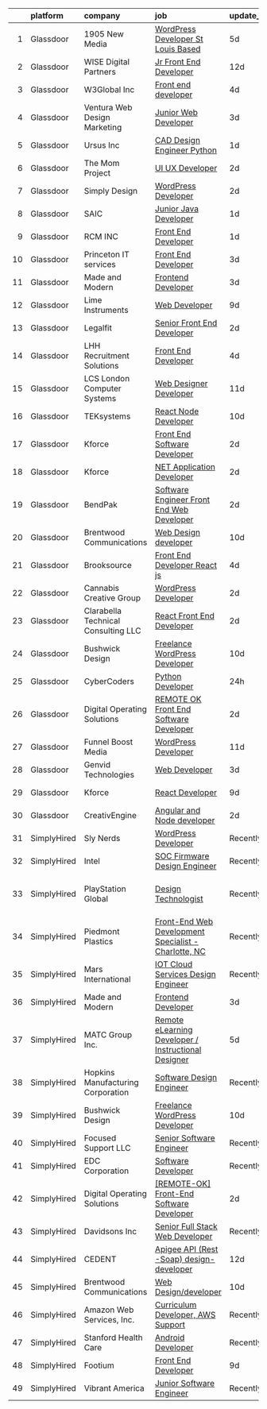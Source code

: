 

|    | platform    | company                             | job                                                                                                                                                                                                                                                                                                                                                                                                                                                                                                                                                                                                                                                                                                                                                                                                                                                                                                                                                                                                                                                                                                                                                                                                                                                                                                                                                                                       | update_time   | location                      |
|---:|:------------|:------------------------------------|:------------------------------------------------------------------------------------------------------------------------------------------------------------------------------------------------------------------------------------------------------------------------------------------------------------------------------------------------------------------------------------------------------------------------------------------------------------------------------------------------------------------------------------------------------------------------------------------------------------------------------------------------------------------------------------------------------------------------------------------------------------------------------------------------------------------------------------------------------------------------------------------------------------------------------------------------------------------------------------------------------------------------------------------------------------------------------------------------------------------------------------------------------------------------------------------------------------------------------------------------------------------------------------------------------------------------------------------------------------------------------------------|:--------------|:------------------------------|
|  1 | Glassdoor   | 1905 New Media                      | [WordPress Developer  St  Louis Based ](https://www.glassdoor.com/partner/jobListing.htm?pos=111&ao=1110586&s=58&guid=000001810e9a9dc7bea4023c6c90e722&src=GD_JOB_AD&t=SR&vt=w&ea=1&cs=1_8b362ae4&cb=1653807423329&jobListingId=1007885843677&cpc=6BF42D0955AE9A34&jrtk=3-0-1g479l7fg3c4o001-1g479l7g0j46f800-df3c7ad7644ea25c--6NYlbfkN0CgFDH7ZgzGGpQ1io3uHHwzd3I2mQcirE1pJGX2FFvzXtr5Os-XyKjpTzaldyqmqHn4f6rGbJZyA_Ls8HGV3RI4h6shapvljdasQVAMZZdO93xRwyVyIq2Udd8mH6Npsyzp6kF9-gRzImxehkLRwzBU0OWnkIGdbB9rLNgQmnFQIvxv_j30_Q5KXmMlHW8zqKes2s_VbQQLi-w5KbZScc-IXyGLbV4WnJ5NqNYmQEQ4hwGrCeYhkESmPJEzqn8L2UUJv7CglxqB32g0pZxMJS2O96A2x6MUbYZ6n7u2n-A0dPpXNieUSLuZOvFTZVBgkDDMuWb-eZSFItn957uhT-UKFS2_L02Gc-j3w-xEPs-WYbV8_nrEyzvWuza5mD-pMxXCLj8XKaG0z3jtTSFyZ5HXW2Shex7ermnUXxhg2jShu5ULZ1J_Copw61oUwFXWTx7pFnO-MYIFFII29ztvKqUk-XExoAXG6CXYh9J5Oxnl-2aZ1JuxM1TLLGd2RQo6R-Qqtv0aIdFHZ42H0SvyHOuL)                                                                                                                                                                                                                                                                                                                                                                                                                                                                                          | 5d            | Olivette, MO                  |
|  2 | Glassdoor   | WISE Digital Partners               | [Jr  Front End Developer](https://www.glassdoor.com/partner/jobListing.htm?pos=124&ao=1136043&s=58&guid=000001810e9a9dc7bea4023c6c90e722&src=GD_JOB_AD&t=SR&vt=w&ea=1&cs=1_917844da&cb=1653807423330&jobListingId=1007867945071&jrtk=3-0-1g479l7fg3c4o001-1g479l7g0j46f800-4ce388cf2b73673f-)                                                                                                                                                                                                                                                                                                                                                                                                                                                                                                                                                                                                                                                                                                                                                                                                                                                                                                                                                                                                                                                                                             | 12d           | Remote                        |
|  3 | Glassdoor   | W3Global Inc                        | [Front end developer](https://www.glassdoor.com/partner/jobListing.htm?pos=122&ao=1110586&s=58&guid=000001810e9a9dc7bea4023c6c90e722&src=GD_JOB_AD&t=SR&vt=w&ea=1&cs=1_c26da2a7&cb=1653807423330&jobListingId=1007889419347&cpc=AC285F3A3ECA6BB0&jrtk=3-0-1g479l7fg3c4o001-1g479l7g0j46f800-cee1af2dbf592fa2--6NYlbfkN0DQr0I1mkHTYCHIQl-Z2q2GFo8_WIakD9g7JG9Jpso0F1szWHTNQT333qdHOIIMC5XkenjHyG7f6yVIRy_KGKxWbC_gJKq89XtGSki8jAymhnuZxKhKftoBMA8r_dcCHSkgK0A0vIENMTgqCVvQS94W2l67bws2_VF1ZmOGaesFcVeQEllFSjzindyIbE9dqrnQ8-Dxn4gpl4LYkiMb-4yB5gA6pXmXVHtjowqk-kj3CFNQo0UlVsvUihEPDM_B_3T_KlPzk1Wn2xO7bFVA0ci2QOps8XUaN2M0La8IIm-0O2wktRLnqtTiYhNNqUIabW04vI05dJ1MXfP3vdRnOl6lkC6JHmJFVkcaxzQR4YJnRxZHIYKAX-tBjttu1pOK3_5XqmCl9urRp0tsA7M2JuM2iQzvBeeHrYgTb2Np2MHZhCysoS2zwSGBi71h6J0MfOU1BXeb1iApeADt1nDO6DBT-DoWgG4UdTcXOJYvriiInIcq73_yvGTC2hKoT8jQR9T1Awh0BAgPhocY6GSvyNtqhumTD6OFsDPA1xu9CM4fQVZ9hFr2d1Oq6HRhBlf1C_XaI56Mhzv1QA%3D%3D)                                                                                                                                                                                                                                                                                                                                                                                                                                                | 4d            | Irving, TX                    |
|  4 | Glassdoor   | Ventura Web Design   Marketing      | [Junior Web Developer](https://www.glassdoor.com/partner/jobListing.htm?pos=105&ao=1110586&s=58&guid=000001810e9a9dc7bea4023c6c90e722&src=GD_JOB_AD&t=SR&vt=w&ea=1&cs=1_c67ef05c&cb=1653807423328&jobListingId=1007892280145&cpc=C19BE7EA145E205E&jrtk=3-0-1g479l7fg3c4o001-1g479l7g0j46f800-f58e0483c0f637ff--6NYlbfkN0CmraHna9DcHfF2V8twC4nd-R4KSekRWSQIrtAmzOAoEDGTnGSJl2c5m2zjDBOg3jEQ21fQLZE58Me1pvd_X1SBBwqGSbzq8gIWGR57smstjvD8BwlcAua1FnqLdGyKcjnRVI25IBWVsndNRI1CFM7pq2kHEMRssX0HKQfZMttVt5Nr_7Pkey6uzoAMjMQiOC9pSt_yA6jii74LSr2BtsCMHvlHJ25m8s2SsRZ9MrdGfaGcYeG1VLaabx6cqC5APLfyo8_N2Xota8j6WpVNMrQ--PSNVprMKJlb4gdfmaj041sckd2j3ag3421fcZsEljl4Z5iFL4AVl8z5EOrpO5Hq7HfoWzxX0F2Nw1RvKQkmCOwS004odsMw7vbqMzbPBrwC4rh3lILtNf6pVoBvAAJt0JNM1nZ0fh5jnufnDCzd7uGgBO888cJ3saipT9Iix9qBlVfNABGbJkjA2v983bsGwT0CKQs62MEaA6IxKn6WakcBtG8s-tIB95FwD_1eLzQ%3D)                                                                                                                                                                                                                                                                                                                                                                                                                                                                                                                             | 3d            | Tampa, FL                     |
|  5 | Glassdoor   | Ursus  Inc                          | [CAD Design Engineer   Python](https://www.glassdoor.com/partner/jobListing.htm?pos=116&ao=1110586&s=58&guid=000001810e9a9dc7bea4023c6c90e722&src=GD_JOB_AD&t=SR&vt=w&ea=1&cs=1_82527b9c&cb=1653807423330&jobListingId=1007899348079&cpc=9DC6E4D8324653EE&jrtk=3-0-1g479l7fg3c4o001-1g479l7g0j46f800-ecdf41b4d1e677c7--6NYlbfkN0CT8vBT9H5mqECx2dfLV_FONLPDKpIRssxVwtj05Tmm4rA5I0VNOPdM1oYsK66ov5pj6iPwSSFOVX5QPFO8Nv2EPILl9BcubqbR63heN1CiXRTgsYdYkJL4k-GBQ9B8JnSs63UVZ9l0LqjPF4pOCwLZlv4oQuB4GZEei26c3EdSaHYGFZq8Odzm2xnEd7hMB5KT6Y6HWF0sc2rPZydovcv4HN3wWA-yRkOCsQLIVePqtBIH1gKTmBCVF2gAEzCroV4JubQWGS_FS3tqZBrXlj7OU-DX4116w-uERMbjCj0BAleJmE51Tz3xBswL8M_tPHHd3EISEuh106vUB0pvmX3UlfVJ2asYE2ijuDJiE7N99I_U3ki8e13W1oCJ_EC2VWaIRdwnk_gr43EC8y_DBLHfAHtkUCMoH1p67-0YCToGydb41Qx97IAwOlSaUAouc4Z1REZDxNVsbL5J6hjL73bdtUP2pp6EPL6cmKipT7LH9wXMyjXt5T3jDXXFtz35jtiz1ivq1su0iWhCMiHoGIbq7YcPqR6vZxrUuWDccZMumB0CFMnftGJ31NJWDdJYEg7mS6ma2cVgjKMwCUG9iT8uZp7JCfhdsDAIN9LzShpmZIJCkIq5ojb9PzGRmvMurQoRlQBx9eJJA0bAh4OyG5RT6wJL5QUtZ9BvI9DS3Kn4DLINzRvY2p3jja_j7CQKFVO1kDv6h45SxLYAde1Wjh7a2-2bSBoH2bAW-e4nqA5Dd9YI9mrJi4lxvubYsrgaQ1P9CCDYrOplNSUQLHI1V4Y_V-kaozdxF3IiaCpCqNwpQ7L-44OURTaalOJat--__nD9q80YvZIGy562UQPPZQi8F8MXVilamqr3rG6NvEF_vUq99tltgdW8OuxxWSl6RXs5UGoqoPCx3KLeeYezm9Hq8yJOCYxl4ctHK9TExEs9UzWVzWrNHVMq3qu4wS5vk6u3TQKIHMf-XJVjhgk-TkgrlU0lz39jY0B-RwAr4c1klbB-yOWAzerK)   | 1d            | Redmond, WA                   |
|  6 | Glassdoor   | The Mom Project                     | [UI UX Developer](https://www.glassdoor.com/partner/jobListing.htm?pos=115&ao=1110586&s=58&guid=000001810e9a9dc7bea4023c6c90e722&src=GD_JOB_AD&t=SR&vt=w&cs=1_e7d08f5d&cb=1653807423329&jobListingId=1007896400746&cpc=B101C867B3EF2D75&jrtk=3-0-1g479l7fg3c4o001-1g479l7g0j46f800-11338660236dc7e5--6NYlbfkN0BDp_epf89aHDQhKpPegNJQ_ldQpEFZQsM9OcONMGxWx6pU56EKHF58QjVdAUvn2gU_Aj6odxKroJTXHQxb97KH7onjt_WMSCm8TWkvBYGXbyKwjKosRWFNe_YSlC9dY90370d8TJA6vOYh8p1K9ASuqmO8XaeRIHVJeaFeWXCNqsWLa9ng02Ge2YYMh9H22EdJkuoIJ_WNFuMcwtVgiXkWLGviQTHVGh0pvE7MQXcOsm04a-vQocqDUrRyl3pSEccifSySCx28KtPjxD7Q8IAJUv_3F6bB9m-RsFqLoJUl2oXd-3d2rGBHEbGI60K4i10gotiBjH0zJ4vXm1fTxSMXCNbtPBokOEyy0JF8ryZ2Mw63KTTRtRVI0loD7t5LL_7ZizcRszFjYHzouhGUXwfNlJ_Xt24i9ldQTZTOs0ToGQ06GYQkdoIvAmZ2tHolrMnejO_iDsrSVSKw8ntzSsX-dLelUqdyT5QrOQRh7ZVIGyPt1IoX_VAmGGFdXi01iAuEJUsxNZtn8wMEQZ_ch0ES4ow49-O9OhR4LRq4dVEJ9GBI8cU9hl_5I3rI3GIfjRs%3D)                                                                                                                                                                                                                                                                                                                                                                                                                                                                       | 2d            | Remote                        |
|  7 | Glassdoor   | Simply Design                       | [WordPress Developer](https://www.glassdoor.com/partner/jobListing.htm?pos=102&ao=1110586&s=58&guid=000001810e9a9dc7bea4023c6c90e722&src=GD_JOB_AD&t=SR&vt=w&ea=1&cs=1_1935ec6c&cb=1653807423328&jobListingId=1007895046788&cpc=48866614B099111A&jrtk=3-0-1g479l7fg3c4o001-1g479l7g0j46f800-06c0da04a07110ca--6NYlbfkN0C-Mup-Gubq0jiV8rKLAodhj2wRVhJ3GFEu-exgwciS1QGBbdgQzl3Y2BGiwXPTQ12q7K-nzCbC1UHquP3l_dv42PA7jhps0pcTNNL2QN1mzRqstBbpbCKerHz_0WHH7wV5UkRmVBickNXveGjDTdirsQ4hmBI7GreaDXtKMwrHwxnz0rVwV-uAR9D18FNKzJGxMXD1QPrpGfFT_pWgAjmVJg6p-Ns2OyiUcZ3f5Y8HcggYrvXZfO-r5kKpNn4oCKsXm7S6DUWhqaXN8hG33B7PlwSB-NgIK78cUk9U-3DJnSQuKOcI7jmhfXpxp2OBWxaY7TimNvNzbyEv8tjWPdz6nykaU2CHCLuZTGvSGYX3WuLFRXNE62HU7D21CTyjTk0cbLAHWUledOAOVRFm5EBA-N8HIh9pJ7yxQjzymLvj9VLVWgQKSnc0RTN8Dg8-KiN9AMrkmsHKt8epVVa8WHQGBGJJ1UmXoh29PbL8WvtN4kXPz4Mz9zIoy647YQ0QE_4EFZazyq9ebw%3D%3D)                                                                                                                                                                                                                                                                                                                                                                                                                                                                                                                | 2d            | Albuquerque, NM               |
|  8 | Glassdoor   | SAIC                                | [Junior Java Developer](https://www.glassdoor.com/partner/jobListing.htm?pos=108&ao=1110586&s=58&guid=000001810e9a9dc7bea4023c6c90e722&src=GD_JOB_AD&t=SR&vt=w&cs=1_c28a14e3&cb=1653807423328&jobListingId=1007897899707&cpc=DE56C24FF6DEC286&jrtk=3-0-1g479l7fg3c4o001-1g479l7g0j46f800-d0998bbcd0f61c77--6NYlbfkN0AauYDK0PcpkAAwvqsYr42ytNXSoRmB0ySYhRIkJ-ozknMmzV10mP9DP3qbYHgEiCjZObzNBJ74XwtapQ7zbQGCniYBTuO_lw5QjZT6_a4bf-Pmkzb5G063yk6jg4QmhaKC624XPt1Sbk-AdMfpZ-_TafOzy0hprWkk9cbvjX9elatQZnQUIPg2LhqKvpKFVNca84cTSub-dvR-fp-ySuIsifZFP94cQOT2JUvMRvR15SI2VBtWAMoHlRNRMRka37CP4CkWlMIwk97rPJOwA5K52pRp4IeoCubiedL7rJ2Jq8coXX8zi_YadCQYeIKFQT909U8GQo2IceIGAecbZNSm3NYj4XqYB-nexnhF5t5JU0MYa25AEnKQQ9T57sNjQ4SrhEAwTjlf0gtYHZf9gnIDXzZmkaxqLKdcHX_wIRSer1mJSmjWAUQFaDkc-cxWwge6ZdbNb6pjxQOuutd1fYdFroA2CFZHWWsENHVGNvFUpl726sxKSkkuCBoufQwiB1LbKXcb971pnJiiGoFvdzg7k-lARoc164ujESFMrLaR1Lw8gaQjMRMTqL3-dLy2xFyqEb1W3GS22d6Zqa4JEXzGU9v0zCpfNIA_CVf0TOhRssiJJLU3Ad-v4Cz5BW569j-XxZgvOd-dtLsG_dQnn9GbseiE3wLrPBqCCb_oCdofpA--HmoaZb7yKTyxcs7B0b0m6xTF79HwQfklYjB-Ih8hLaDVCt3LwrJrOOUic0E5NDvTzOfT3zwVwE0Dh430SMoy6OvCFxJ_XP2BOjgQTnmE34Lt-jyK0e0up7-dZuFO4dV7FVEiByZoqdJow5_rHXGl4kSmmpfDS_mKslI-ac8_Mmc_kHWn7Mo61zrEGL1jkDQ3sfysjooCqDnpJa9Ntvna0ZgU6yVF4VVn6jPMKF4bTbj7VOxwAopzbExHpH1GQspdBx2Crgyx)                                                                               | 1d            | Fort Knox, KY                 |
|  9 | Glassdoor   | RCM  INC                            | [Front End Developer](https://www.glassdoor.com/partner/jobListing.htm?pos=129&ao=1136043&s=58&guid=000001810e9a9dc7bea4023c6c90e722&src=GD_JOB_AD&t=SR&vt=w&ea=1&cs=1_64dc49e2&cb=1653807423331&jobListingId=1007899521345&jrtk=3-0-1g479l7fg3c4o001-1g479l7g0j46f800-80045750a2971490-)                                                                                                                                                                                                                                                                                                                                                                                                                                                                                                                                                                                                                                                                                                                                                                                                                                                                                                                                                                                                                                                                                                 | 1d            | Alpharetta, GA                |
| 10 | Glassdoor   | Princeton IT services               | [Front End Developer](https://www.glassdoor.com/partner/jobListing.htm?pos=125&ao=1136043&s=58&guid=000001810e9a9dc7bea4023c6c90e722&src=GD_JOB_AD&t=SR&vt=w&ea=1&cs=1_84d5b56e&cb=1653807423330&jobListingId=1007892476261&jrtk=3-0-1g479l7fg3c4o001-1g479l7g0j46f800-b143f38c078c7ec5-)                                                                                                                                                                                                                                                                                                                                                                                                                                                                                                                                                                                                                                                                                                                                                                                                                                                                                                                                                                                                                                                                                                 | 3d            | New York, NY                  |
| 11 | Glassdoor   | Made and Modern                     | [Frontend Developer](https://www.glassdoor.com/partner/jobListing.htm?pos=126&ao=1136043&s=58&guid=000001810e9a9dc7bea4023c6c90e722&src=GD_JOB_AD&t=SR&vt=w&ea=1&cs=1_8a6a86e2&cb=1653807423330&jobListingId=1007892085348&jrtk=3-0-1g479l7fg3c4o001-1g479l7g0j46f800-c82b8d6222e2e250-)                                                                                                                                                                                                                                                                                                                                                                                                                                                                                                                                                                                                                                                                                                                                                                                                                                                                                                                                                                                                                                                                                                  | 3d            | Remote                        |
| 12 | Glassdoor   | Lime Instruments                    | [Web Developer](https://www.glassdoor.com/partner/jobListing.htm?pos=112&ao=1110586&s=58&guid=000001810e9a9dc7bea4023c6c90e722&src=GD_JOB_AD&t=SR&vt=w&ea=1&cs=1_dec5bf44&cb=1653807423329&jobListingId=1007876718885&cpc=FD1C1DA32C38CFA7&jrtk=3-0-1g479l7fg3c4o001-1g479l7g0j46f800-35597c373f928314--6NYlbfkN0A_J_R52A7K6Uu58fSnArEzcvrN90tkqnL8moJJx4c167i39hFUQL4Zk-7UX2GhT5hxHuzY4a9gxDr3_PtIv0QV_7T38w6iN0XPj5RED8qgxvUazQwRAPc1gVxWrjP8jPYn2G7EUdxFTEaI08CFD5ARGJbi741uOd5V55vfrZxdstVvtKGvJyXplkl1xMZCGrrsdZuRGNEOGdP1TsiBXuJ-YaKJ-22kdQRSJWc6O0IC1IUJXK0KTlLVYLyFhQ0bTDtP1-LFrS-djcEg7OWqRP4bTsZ4h9riL3A8Wg1mvhe0oJz4PtVUzWWIMt2vVhmqYPMEUsR3bH6Tgrh5JAUIErvS3d5R0N3UYmwvR6v6a4Z5653H4WEhYeiPS5c38Q39ym5rK2_zp1QMrqsRNnQ8xaQA_oA3m2v-SJdaGa9gqlM-4fwZD5FKu5o_67C8gBb_lfwr62K6ozIbsuDbi3sQWSXGMynr8JwPzzdz8aKZMKy2Ug%3D%3D)                                                                                                                                                                                                                                                                                                                                                                                                                                                                                                                                                      | 9d            | Houston, TX                   |
| 13 | Glassdoor   | Legalfit                            | [Senior Front End Developer](https://www.glassdoor.com/partner/jobListing.htm?pos=110&ao=1110586&s=58&guid=000001810e9a9dc7bea4023c6c90e722&src=GD_JOB_AD&t=SR&vt=w&ea=1&cs=1_54e40bbe&cb=1653807423329&jobListingId=1007895236462&cpc=D69957E0862862E0&jrtk=3-0-1g479l7fg3c4o001-1g479l7g0j46f800-933b07dfd4c6be83--6NYlbfkN0CxFT2HWqTq8mDizs098gCJTVHR58R6M2w3_w17s2jmZa3SxZxSjjIqC9O3o9NhfALvWh24vQWT65uprqv2rvKNlW_kbxegJ2KTyrt5z7m7YFfrTIPsMZ0nDAkzQwSMEm9dAIAVo1Ay6FHXo8C_Lb3b50NuuzdvDorxnAH_O7ZoMO-_LyUhUMcCiZtXH7XwBeg8oEEQqi_JZTDdlcLXunSEVa-osGpqDpIqYZZFlC3AcK2wtGPVDU9f_rfmReurh3or84CPgvS4nK1Par5oE-fvpGfAhlyfgJPb9hvhrtMkjCiycoFJ0pyRhwWTIlSYsPwNHsfyAxKIViFPoz0zc0vFc3ASoDiuPlRstE-jidHLXPwu8wG3wvFIGAw3ItnUzfNGowgVEFL7kpB0tHENRgj46V7O1LE-fqUWmHgA1XFU0c_M8IdrNS5v3wVuC15Ok-7hD0b1NW-Mr-BvNEmsz0kY7saAppaAEUzWfTx7ugaBVVhu62eAZTfXhjHqX9qdptc%3D)                                                                                                                                                                                                                                                                                                                                                                                                                                                                                                                       | 2d            | Remote                        |
| 14 | Glassdoor   | LHH Recruitment Solutions           | [Front End Developer](https://www.glassdoor.com/partner/jobListing.htm?pos=123&ao=1110586&s=58&guid=000001810e9a9dc7bea4023c6c90e722&src=GD_JOB_AD&t=SR&vt=w&ea=1&cs=1_9ba865c0&cb=1653807423330&jobListingId=1007890423388&cpc=AC285F3A3ECA6BB0&jrtk=3-0-1g479l7fg3c4o001-1g479l7g0j46f800-ca5820ec615fc9b1--6NYlbfkN0A_GD1K3dzeu7WcKnsm6RLSD1_QV-mkIht0EvhowBp1RB3nB2zK51B7Vjdo850qtD1bCkZTsSxz_t4LK5SLVaMEwV_gTOnwPb5AvlIhygWv9JVe79dQcwAhIhKz7lO2YjKs4gvoRNh1bW-ebFdvD-PxSOvqmtkhXyagyEtgpCUg76YgY7TZET9a1b5deiSDFMhOaeq62T0CWIct3PgBkK9d2kdC8Kddj2uGVPucIWLRKJZNuOxJL1-EcfEApiwlhbAnEugJIM6Bwwlh4WyDJ4jVBoXOFOTr-QzfjjDW1gcUBYs_jJnnlWhCXV5bV6-NHEn5Gfx6Q24sOLuMXS15TD4Gv9namVI7rlHF3GzrBeXFFSuOzf6wIr35AVU_zAaSEobIJf924Wytis4mtGdVtEX0cFtmkYE4TtorcQVsI--6OdZyAjP903FXThBTb-FmWGzFp9h4WIVjohiMVSW7pMKE9ioZaTWo_Wgv95ATcc1skbt0CfZNvRHtfNnucTPfeNJcIvsoP-t4ks0AuNgmJkh7GN3L-2elbFoEcZUS7VmaJfoYo3N6cjIqn3dcc7epcZKW8V2_TeuAoHtDLPEbFVwQI3hM7aPkKolLH4q4dX9Anz87jT-X-PBbV_L1TchdW-JmPUzPXnHFkXmKaP3sJGvbyoezQAetrluLGVWluU26n7eZY93ir2XpG28aZ6C0Ma3IlzaEhhldQ0iARnniPqCMGCQAuKZYECM6Ebjnn8jya6ARbtxPf_XAOyqtwJ7bi_jxW1QO7rTuW8zyg55ApYESXUoLtPuPMAo%3D)                                                                                                                                                                                                                              | 4d            | Atlanta, GA                   |
| 15 | Glassdoor   | LCS   London Computer Systems       | [Web Designer Developer](https://www.glassdoor.com/partner/jobListing.htm?pos=103&ao=1110586&s=58&guid=000001810e9a9dc7bea4023c6c90e722&src=GD_JOB_AD&t=SR&vt=w&ea=1&cs=1_fa3845e9&cb=1653807423328&jobListingId=1007869651559&cpc=F4333377EDC1BC7E&jrtk=3-0-1g479l7fg3c4o001-1g479l7g0j46f800-a6905de619ab5557--6NYlbfkN0CckLY1Y7Nzm7RAXoTq-bvgsovIKUj47znE7HlWw5vlrDWT7l6GaPFsZiavTqzdiZceD687X1l-YQAMgi8PlCIz8mjWi8QzgVC3zBbedxe1b6DVCVtlydZgSQFwII4AAhN2O337I07cfGjcjkSu8qF7n4-CEUzPn65v2dMy7E_9RXc3sRNWOyODpw_OOAdR-XX8uPYcNzqsWtoZ5yQrfGzS3KZW9hXUqO0fzA17ra32NCMQkl20YGotaSPotRbOOxru4WW7oXJjSclOyz36jMK-IX1vtfAa76g1S8bj_e2jLNQBHTDrWtY8AbIrCu1e1SyVgkLZGRkarkDc1lHNT3-9DjmrzG8bqLfbxSIwrLOPWEo8RDMh8-XmBdRswhVFtrYWz75P684A_xFbWblEbeXYIiTpvsxYgv_i-unj_hpVwKS02ptCGFWT_hSJQOJFHXnuhNLzslB1s0j12Q6rTgQS0bTzyE2FOebRd-6O_m2lsLmk-JovJSwCvfTVqH1FpKPZDiXyWkkxCVG9LH-TBcL6paPCbZ_5KGD1TwwQE8tIlNvMYtHlQIj7ABMF-pa6xia6EP0esK_Ip5AL7MmfjpFNrwwivncHZmmkdQ1kUfmpoocOJC9O6gfVp2xpxzWv4wZZUWWYqn7aYMfkFT2TUKrrhVtlQnynWjAXM45txTNvfOR8GpysRH5x5ecDXrE4uZGAAIjZ7RSpy1SoMy3cF9-xPgPCS6OjhjZ1WXna-dx0LQ9SrXdnA5LZDK00PiCLnao%3D)                                                                                                                                                                                                                                                           | 11d           | Cincinnati, OH                |
| 16 | Glassdoor   | TEKsystems                          | [React Node Developer](https://www.glassdoor.com/partner/jobListing.htm?pos=121&ao=1110586&s=58&guid=000001810e9a9dc7bea4023c6c90e722&src=GD_JOB_AD&t=SR&vt=w&cs=1_821f358f&cb=1653807423330&jobListingId=1007871935209&cpc=F41FEAB56D215062&jrtk=3-0-1g479l7fg3c4o001-1g479l7g0j46f800-7e02c8f90d9457c8--6NYlbfkN0AuKz8EBO1xHDEL7V2YF9xF3dC_I9B9i-Zw2Jh8clPMK9BxhHDJszxSyW718EipT5NGZfVHVcfBvnLF18oBYux5CsQw_6GtuuJTVJ26TFdMOkrtXqicXAdEKkQRgri9YesZWb_jHRCjyDZbCbxWQ2pSyFhuqQHwEaYMKDr9vcfopQ9kbfo4zHQD_gbM3fLz3Q0IlYJwhJmLEh9Gx3uXWBxC9YWwx0KRCwT0Eq8kD265-DeHV9r5XyWb-ykD1r59r_q9ok4HbIywNgJMUcqmRlHR8e7vCLmBr8lkfK75yRJdGcP39Rke7unPrBq6uD5UKqrLbaMjbdxD5_FdW6HKp6niJ36D-ul4ozow52TU09ojg5LbM0c-rwjdsJZBERQVcUrCqWC_i9ZPA61325lwBf4XY2Hv45nq3ypRzVUvA596D1cK3yT2iVh6IoldFHsi0g2VZK_EHUB1wYOUXYgZsx4eJ-fGz1fkDp-I-NuzBlELwmdS8aqGrL8z4N405Bjt92UXHPiZMm6U8P5blohg-fC87A1n8S5w-gTfIWCSuBccruvxyyP0dTea5rtPJLPv9Py2vpEViHbel2u4rPCqxG9cs3kLnQht2ZynwtVMBQvIPIFjMQ260iN3PpVWhql4sHR3W1Q2BplPg8UqAkipgVYfmwDSMZ9pMrWVxA5Gajwvu0LvZC7fDPcI_NN03txpoGwt88j4BKlcj8WWW38kfBcGoj0WrQss7ePZMGDg1NI0Du6gLcbKdmBR3uLZ0FUE70kObeoKxlXRVVuWZOfkY9I4CffWK13AiJRKZL_OmZyppkysDi67mE8yLmRITQ5sYtBY3fJJ_QHSYtAund32Q8kJGOrL-1zco7LLRZDPlfhnCEk84IMy0QVyk5TvWAyAy68loRolJIZ0Tk-NgLPjCsdTxEd9UhUWY1Rt9hWaEV4UZxjg3mAbWr3Cu5xDWwjwOAQ%3D)                                                                  | 10d           | Cupertino, CA                 |
| 17 | Glassdoor   | Kforce                              | [Front End Software Developer](https://www.glassdoor.com/partner/jobListing.htm?pos=117&ao=1110586&s=58&guid=000001810e9a9dc7bea4023c6c90e722&src=GD_JOB_AD&t=SR&vt=w&cs=1_d04808e8&cb=1653807423329&jobListingId=1007894829873&cpc=A65DF3A704A48F9B&jrtk=3-0-1g479l7fg3c4o001-1g479l7g0j46f800-725c07fd520365e6--6NYlbfkN0C5IatSLh_Ak1q39eQQoPIxD737RW9NeiYGvIRXkrLjEBkC4LI6KweF0vk9JRHgKW9XH5qauQOFmuF4pnBW6nADokzg6K7Di1pQxg8KYqcncy302seO4-meWyEuaMEurmFcqLA22aLXMkuIvksIjOFeuu6GrYtPU69usJ_8ffYiAIglyN7e9SojQ_k2fRT-w-HUgJZ8VlKVHL79iKvfqs60W9KbxA7pCS609exe52iFTDNx2SGdka9zlDW8k8lLBk5UuXACNekKuHeJf8QONVCeaTiXvp5axnx4OM0X6Z8tQnMM8s2qUb0ZCclbY1m5wd4wLaB6Uj71tVFzFGRkxMeUwZMKPUzURx11hwPMJS2LkFVe40K9P_9iKwhhVr1BZb6OwOpdMxMVcnORacGIFqQThhgQdCJRJVgTXaK4NAEGT_Uqjlvlvs8QMpV7c1d1hF6eKekm6wt3qtD7Myv9RnEr3veXfuFDB7tBmhFjtA1rw_sNAWGWGp0Z6vP0nN9uCQ5-_w_kd_93WmVo-qAFHQPbX0zSLFs-Lp9QQ83QlALZG2-8iUbPhlYULcIc0TTle5A44HJAasukVchFFu60itj7ILwPnRtD7-QotqB3MFUWEQ%3D%3D)                                                                                                                                                                                                                                                                                                                                                                                                            | 2d            | Minneapolis, MN               |
| 18 | Glassdoor   | Kforce                              | [ NET Application Developer](https://www.glassdoor.com/partner/jobListing.htm?pos=120&ao=1110586&s=58&guid=000001810e9a9dc7bea4023c6c90e722&src=GD_JOB_AD&t=SR&vt=w&cs=1_d053ec53&cb=1653807423330&jobListingId=1007894829949&cpc=FD1C1DA32C38CFA7&jrtk=3-0-1g479l7fg3c4o001-1g479l7g0j46f800-5b4c63bc1bbd40bd--6NYlbfkN0C5IatSLh_Ak1q39eQQoPIxD737RW9NeiYGvIRXkrLjEBkC4LI6KweF0vk9JRHgKW9XH5qauQOFmgcwu8dCNCH3i7gPoYB_GH2Cns0MeqNn7GZXSU1qtk4eKCGIx_F5ZOxKjxOa5kSfyP2e58kNjqNBbO2rFj8TxkqitRSYKKZtFQFczL16WAzjnZTM3g_4mQxDRH9xE76TQoWNykKLiAzTdRUwWWbHYtrfNlAfwf5wJYqRIXBuOWdBcnbs9OJlnrPFAAmx1R9hH0RFvqq_28iBWmVqtfZIZzIM7f58ETmWHPANr6mJqJh-vN2W5zE2mdZqupPSCickybiIXc7rC5QIRblP01K3Souwb8cl880ZMpVq8puKYDna_2mewzH_FSoqj1GQAkJU9fq3qER1ato9ViOyUoYZwwk2d6Vde5MrcwdWWxNE21lcLZa_AtB8kCZkSbEMj2gCYZYZ4Bxy2i3dSL-olR70Ycz4woLY9yifxPBruAhwK8AVsfrYp9ZNHgHh-k5S5yPxrOGKhL_aaRDR0rdm_GwApsK9Qu5RmX50xJBIWIUGyAACRYoapoi09P1A1uasCJS4BdH5r6vLjdeJBOXEnWk6Agg%3D)                                                                                                                                                                                                                                                                                                                                                                                                                            | 2d            | Cincinnati, OH                |
| 19 | Glassdoor   | BendPak                             | [Software Engineer Front End Web Developer](https://www.glassdoor.com/partner/jobListing.htm?pos=101&ao=1110586&s=58&guid=000001810e9a9dc7bea4023c6c90e722&src=GD_JOB_AD&t=SR&vt=w&ea=1&cs=1_44c04d6b&cb=1653807423328&jobListingId=1007895644956&cpc=4C8E2822ED533607&jrtk=3-0-1g479l7fg3c4o001-1g479l7g0j46f800-404ee0e78abe017c--6NYlbfkN0AuAjYKnBHsdkcMxrD7ZJITXxV72vImVt5xOyKRJQecNAe9lQrsZPpldUEiILu1WuUB5h69S_RysfrTc3V-ISvm4uCV9sqSOBeyCqRxLj_LRqO_6859w8NXYKUb2RZ-R2voWOYVS7VQkfyABEUqBqETolhsuzEk_huSxUwWpzKWfI_J6Tf7bLOGpCcKRyAnCczTZ8YHTmhBZbVAcQ14ZS6gPv6T0MfXaJITDJjebd12DuKpO20M7lN9-3DA5JEJ7Mp1FYbP1EoYc_KY2w3RnY-SfeBChubkhr55s_16OlZHwdT8z6p3GqtC0VOc3_dZtE2qrjSjCB0i1Bap6v3oVRxtavMvSmjLJtMIlXvvn0QJo6Hubm0neqmoj-rOPp3lrA96Nn8YXTh2eZ6q9qu2DS1KK0IKjE4Yg9Y4ahcOvaXWgO--mYI8gJFePzooUQ1zBkMdFX4gdXCJpVWMfBwNYvgheRPLKjjDQOZLHrlz4lcJ5Q_TLYRXLuYB4VEasJ7Lvk8CY_EIsW4EGvpQq2urIGPf1Gsw8pZvQ4Q%3D)                                                                                                                                                                                                                                                                                                                                                                                                                                                                        | 2d            | Santa Paula, CA               |
| 20 | Glassdoor   | Brentwood Communications            | [Web Design developer](https://www.glassdoor.com/partner/jobListing.htm?pos=104&ao=1110586&s=58&guid=000001810e9a9dc7bea4023c6c90e722&src=GD_JOB_AD&t=SR&vt=w&ea=1&cs=1_a11d7a02&cb=1653807423328&jobListingId=1007873468245&cpc=48B9F4758953335C&jrtk=3-0-1g479l7fg3c4o001-1g479l7g0j46f800-341c58f7972e474b--6NYlbfkN0AN0JgPA-XpNJSbtAEDix7jaVo_gHtuHPPykYh8covFIiROmewgjv6ou99YBbZzIiUGd7YMzcytceBprPVgAOrYmhYZjPrHTztbY7IEn8-v70y1A9pP4zMbHa2Yb9vaKybTK6WpJYxscLa9-6_ZI98RmNL3tbq8v3I4b3szl0MGEUbNPOXek9HSrZsmQI9XA3Ako-Ile0Kpxvwh2nOAJ-X-yA7W2UN6NU-rTbYNn1VZEb7dSpkKGEjgxAYJaokEbOJ32-6cN5thtfveVZCj8TaOvSBy5UpwZD0QSWk3Mc2q6Vw0C9NtC49AjXkNo_e1s05VfRwfjInecIPfG-h6BXsAj3IWnLEKpQmasRArDoQeEIl8kyV8OmgBk1K2s1lWHvYl2-yvKDcwIHxbieLPGBkF2_4o73P1jRdjzyTEV5aZ1ad5qooiYWxOd_9Pv2oNSM0JO8upMgkC2Y9sF44wBIcdAbnnSiHHOIbApTQIe1cB0fb6n_PneHZN)                                                                                                                                                                                                                                                                                                                                                                                                                                                                                                                                           | 10d           | Remote                        |
| 21 | Glassdoor   | Brooksource                         | [Front End Developer  React js ](https://www.glassdoor.com/partner/jobListing.htm?pos=113&ao=1110586&s=58&guid=000001810e9a9dc7bea4023c6c90e722&src=GD_JOB_AD&t=SR&vt=w&ea=1&cs=1_0e562aac&cb=1653807423329&jobListingId=1007889200116&cpc=9C2286EA3771AAF6&jrtk=3-0-1g479l7fg3c4o001-1g479l7g0j46f800-b4002c12f8846af9--6NYlbfkN0BhNN3PPgKPbTMZB0Y0J5JTZS3FnMM-ugqbblX4_m-srDJielPNCs_lvQXXEB0CV7NbrI4kYCKeuOjHs_a5SVj84rXqSSAYg1xMolgVbarUrjiv06yzTrPt3lzoZn16e0bkrqkAnBTntJyjbpceczG6xI20eof7GPCFwl0fZGrgZntU7o_f-9Jgdm1UODFa5aG5MaK9Zz81FGzpyUSWnf9jf4UZgakY17ud-YLzRmwn2-Iof4J2Yvn7zmn-qT3Yarn6K7lOlEgSzjLNTrNgR0fCjzbapvbHOOCMlHoEB41ndUX2LajXjUfVIdnZyPcEW1LjwgQ_P2zPCRmlY-1HpLXmVilxlBswMs_E5SBykq61GW3pIK5OpRw9roeizLBhL98GfbcpcbnPt-Z4hPSS4QO9tcWPkLjb3TkQCNrPy8eFfv1txfOiO8-a_2l9UowrSLXCx9VK_0mQSX5w2y_5vTgadxussS9RvIHuzqSaCgmix5Q5eE82r0cz5CuHEociXY2W2yulEMGhIg%3D%3D)                                                                                                                                                                                                                                                                                                                                                                                                                                                                                                     | 4d            | Tampa, FL                     |
| 22 | Glassdoor   | Cannabis Creative Group             | [WordPress Developer](https://www.glassdoor.com/partner/jobListing.htm?pos=107&ao=1110586&s=58&guid=000001810e9a9dc7bea4023c6c90e722&src=GD_JOB_AD&t=SR&vt=w&ea=1&cs=1_5760c8e6&cb=1653807423329&jobListingId=1007895178978&cpc=5EFBB0462F9C6B7A&jrtk=3-0-1g479l7fg3c4o001-1g479l7g0j46f800-816bdc493e0abeea--6NYlbfkN0D3TIwmCaVq8U0--cooLK0HV9Y5uKHQP5t_QbqM6bk_kRmy8cy96QqR5OWxkFosEDypezX_rY9E27OE-JvW5xOVJntv-xQU8OEnlHBFgUXOmnYQTPuUmfeMolbXgFxUcU552igQW_ec1-nrnWqO1PTWB4d7U5CKFfjafjbmGY5t8rtKW3IAb0JbTMYBkKHhWgiQQeBA0m58Xa-4i9Qbd9gkum5_yeocgFuWaF0dynif5fQ9QqYQGmzo9wFWxbxpxv4nAOeNlo2kjlaDz-Vj_5ReCsqncwn2XEdJs4vnBGMPCApxriWaHb_-xtsECgRXRAi6Vjd4xiktV3m_1eu-4FSV6USLS1V7tD4bmxEbSf7XCRxsFzJBz_HtAkwP8kCaRTwULeXijLLjye_v5C8smnJ0XVEelELNHhAxhXvcIAZdpl7oDAdtGqZv4b6lYiCfKO23dCW6dzmgYdTjZM_XxnjHXQPq3HluWh8khlig9-jSr_39ahuQEb3aB-6fvFYRBt4%3D)                                                                                                                                                                                                                                                                                                                                                                                                                                                                                                                              | 2d            | Remote                        |
| 23 | Glassdoor   | Clarabella Technical Consulting LLC | [React Front End Developer](https://www.glassdoor.com/partner/jobListing.htm?pos=114&ao=1110586&s=58&guid=000001810e9a9dc7bea4023c6c90e722&src=GD_JOB_AD&t=SR&vt=w&ea=1&cs=1_780d4c6f&cb=1653807423329&jobListingId=1007895238988&cpc=0C139D4CAD5A6DB2&jrtk=3-0-1g479l7fg3c4o001-1g479l7g0j46f800-6f28b8b088aa6a67--6NYlbfkN0ByneEcKt0mYwF8Ze1fzduqOECRAk_zLc75jaGrPey9dZclktypeqLObluZqLtrrQ_qTeZHUX7RLNsMhKX_Zo31cSPJTSfkjmKicJw3QTKfj1YDfkF0Eicf7cU9Q1fXR25NhfubWkeohqbrydms_KUvFVSWI3HIGWnhLMT_CDFl5BI333PGYt33HpuPS-0tZu_gT37x1sKAwrnrjI5K7fi4KbKTopdMtWqZ34AvWUdmQTyGFq69bH2HRW70MEx51Yb9If7X_IguQj03HM9JAu7QWOgAj0AiCAHsX6m1EQgdIHfiXvKQ_YmKshKXatweCESdjb60GOc4mGCgCJWx8-1hQWJ15KRhikCnsv0dsraZLyfjg4pgAzWQqn7uUyS7Vt2Kq5mROjsAJQQ7gDx5HylzZis3C7RFC3khnFeGRkenKmL3pB6FrlJ2EzGrHxOqqtioUAbNWdC-BwaNjOj28P-7aNUUK-eilz33wcg3kfcOZ20JRLIPtQJbv6AofPIEa5qE0jLUUefXHQ%3D%3D)                                                                                                                                                                                                                                                                                                                                                                                                                                                                                                          | 2d            | Remote                        |
| 24 | Glassdoor   | Bushwick Design                     | [Freelance WordPress Developer](https://www.glassdoor.com/partner/jobListing.htm?pos=127&ao=1136043&s=58&guid=000001810e9a9dc7bea4023c6c90e722&src=GD_JOB_AD&t=SR&vt=w&ea=1&cs=1_76bff8b3&cb=1653807423330&jobListingId=1007873425561&jrtk=3-0-1g479l7fg3c4o001-1g479l7g0j46f800-81d75f43ebaeed53-)                                                                                                                                                                                                                                                                                                                                                                                                                                                                                                                                                                                                                                                                                                                                                                                                                                                                                                                                                                                                                                                                                       | 10d           | Remote                        |
| 25 | Glassdoor   | CyberCoders                         | [Python Developer](https://www.glassdoor.com/partner/jobListing.htm?pos=119&ao=1110586&s=58&guid=000001810e9a9dc7bea4023c6c90e722&src=GD_JOB_AD&t=SR&vt=w&ea=1&cs=1_7b1e3b82&cb=1653807423330&jobListingId=1007900165102&cpc=47CFDC01B3F81FAC&jrtk=3-0-1g479l7fg3c4o001-1g479l7g0j46f800-8ca94c1c026c9989--6NYlbfkN0CpFJQzrgRR8WqXWK1qKKEqALWJw739KlKqr2H-MSI4eoBlI4EFrmor2FYZMP3muM3mnQ-Gfmap1Htmdzs3WGtRUxoL-9bFq-QSvF9Lc6zI7DvFvwrm8H8m0YfwGGHa7ANMTQ6n4xX-92O-e1jRdy8icY0ieBvAluemK8HclFamrcZVrP0RW9X4zPctpEiFn-7nfKWqWnG3KUSsq68XzfBFLKUOiM3YgPHv38me9ipdQC8GTAacsef9peT-0DF8njow358oW07VJFnm0VNMGfo2QpRD8LjARySljCe9a4eWpUGYf4PByWtmucYFk79OKYL1_Xo-y0Jgx5XLSIn9t6i-cuPbGnpL8h47W4d9HuejSYvSArU6WaRHuXQBB7BdS1cUnZskNswO914ABmpMpSm6sKBeNbsm7fMMB0VOOOWhZ8t9aaOwPQyV7bOtJf7j6DgBLXrEBIKy_bxbJZO8Glq6hovTt2SFbgJjZGzXgoBVAWr7COmWztsZWK9wPdDjscJA8CpjMJQt6n0MaagaUdq59lbbUy868Ld9iM6BWI3daYuioBS9lSXskAXk5bWse3GZpwNZco03p4Ics3FuedkJiUtDlm7U9ALfO3p05Jp2pM2VIQkU9iSHSpSFFJwc1tW9E-vN-l41Lvn2a3ECQ0lR-VHKaLoJtdwkFVx9ome_WISwnOnFDKZzLfX6o2QabJhYTz9OSNHsiyNsU2wqsKXqmn9_xr0bVDK6MJX-d00j3kDC00UwyRvmDmeQR2eN5UZHQ_jF5iPLu_E8a1vrAJGX09_KfUiKpFFL-e8RZgfS2KwqTnowJUmT3rXt9rg6x5ZMnAds2SPTrBzn-xmxVVqD9QFzg2jRMXQ-4lQaNn0dEKCxFHXxyQStlbWlkakAc3NPZgsfRdAqzTmx6zExm1yQt-IzBwG972onoen1WoofRrW6APz-4B-kdzvusfnUuHxk6YnjXdqCK3EE8Cku44r2UgJ48t5txj49mX8sxVEWSqKoSgZWvz-rO1f27jbtIHM%3D) | 24h           | Dallas, TX                    |
| 26 | Glassdoor   | Digital Operating Solutions         | [ REMOTE OK  Front End Software Developer](https://www.glassdoor.com/partner/jobListing.htm?pos=130&ao=1136043&s=58&guid=000001810e9a9dc7bea4023c6c90e722&src=GD_JOB_AD&t=SR&vt=w&ea=1&cs=1_d609363a&cb=1653807423331&jobListingId=1007895575798&jrtk=3-0-1g479l7fg3c4o001-1g479l7g0j46f800-19f5d2320ceadae8-)                                                                                                                                                                                                                                                                                                                                                                                                                                                                                                                                                                                                                                                                                                                                                                                                                                                                                                                                                                                                                                                                            | 2d            | Spring, TX                    |
| 27 | Glassdoor   | Funnel Boost Media                  | [WordPress Developer](https://www.glassdoor.com/partner/jobListing.htm?pos=109&ao=1110586&s=58&guid=000001810e9a9dc7bea4023c6c90e722&src=GD_JOB_AD&t=SR&vt=w&ea=1&cs=1_864dd817&cb=1653807423329&jobListingId=1007870049643&cpc=5FEB1BEB8E14EF52&jrtk=3-0-1g479l7fg3c4o001-1g479l7g0j46f800-2e0cd10d4baf7eb5--6NYlbfkN0DIDGCxKFnUm-Sc24BPBF8l6_sdqy9pep381JQ00E1dWzVJYJHewpolFgfDbtoJ1DohrU6JspqT3oE8B-WBFgebBeyPLrUSNtbqOfkBRyDJPAexbShn6uGnElUQfYkadY_pA5kChG5KiWyreTWzRe4xgLGQCCvXLYUCVpEJ5-H9m1LjsAvpP6R-zeyfRYcVCw1WRmnYxxlk566XxHEOGuJatC5kBTRBDuk9GhWSmlfIzI73n-mhuGN6muQnSQNKCZ1fx5VeG9tKugloHFb0PKWh51UUM2WOa2736N6dkPHr3PKVXJsgVNJqitKgFWGp5M5MunydTC4IRqZvEqlnf8NDWAep0TPB8Oq59K9hj8dLqN6vQD8uoAmVd5CiUV3jNXft02hPRp3__lyLopV7dZ96rCSrv5-cZJNC8o1mCvskytrr9wGeeEcBK7BDRaK5uBIsC-zOZ_UyAWbb7ivl480jWZtc-7mmpu_LleJoSc2yYZRGgbVYPyqr)                                                                                                                                                                                                                                                                                                                                                                                                                                                                                                                                            | 11d           | San Antonio, TX               |
| 28 | Glassdoor   | Genvid Technologies                 | [Web Developer](https://www.glassdoor.com/partner/jobListing.htm?pos=128&ao=1136043&s=58&guid=000001810e9a9dc7bea4023c6c90e722&src=GD_JOB_AD&t=SR&vt=w&ea=1&cs=1_b34eea3d&cb=1653807423331&jobListingId=1007891732112&jrtk=3-0-1g479l7fg3c4o001-1g479l7g0j46f800-1ef93b282ed6bd78-)                                                                                                                                                                                                                                                                                                                                                                                                                                                                                                                                                                                                                                                                                                                                                                                                                                                                                                                                                                                                                                                                                                       | 3d            | Washington, TX                |
| 29 | Glassdoor   | Kforce                              | [React Developer](https://www.glassdoor.com/partner/jobListing.htm?pos=118&ao=1110586&s=58&guid=000001810e9a9dc7bea4023c6c90e722&src=GD_JOB_AD&t=SR&vt=w&cs=1_b9aa25bb&cb=1653807423330&jobListingId=1007876827933&cpc=FAE5E775D180B2FB&jrtk=3-0-1g479l7fg3c4o001-1g479l7g0j46f800-1253b2378feae01e--6NYlbfkN0C5IatSLh_Ak1q39eQQoPIxD737RW9NeiYGvIRXkrLjEBkC4LI6KweF0vk9JRHgKW9kxDv9rAT1qJ0terABgiDQjl8wkKRXDpPkCE_2TOxxN4d8uyHpM_D4gMqHZMXGHKaBUF5xQiN7Zyi06mNPqpK6dBe6jKTDCRxFfz3Z9Y_tNaM3FkCFes6acAvQGZmF1LGjiGt66s6JAF2IrRyIi06hNZaEnCIU8di2piqmtyYjeGt-DCcsIU87dXuzBXsguvZn6TU2FyI2cpCWLYGnCNaRAhRHCQj8_wxqNi8QHf0BsxvBAWqtzVbDuVHLmlBzXNEif6Bvd5JwCHtZwmduEgwp5gYMN-2gpAkUo2TUqBr0sn1UPVEnOVtC5181unpCBj3gw-4IILIoiwxVwoKPIlsqQqg4FXrcL8sXDvAh9LmoUQ2pWjIyL-jvnE8_09ZuF05O_vg9DDWlS0kyqH3f08zsdvkepOXRzPuWhMuTO_V6UQliDE9TJonH86zaH90CfmlINaTcfcwmBqCrnqIFOPVedR77eadFjptcNm83ZYeN0CqO7uWcOIvpHZ33fuNEFatEDLKSMQRidSC93re-vYkv1gcpvUEfyis%3D)                                                                                                                                                                                                                                                                                                                                                                                                                                       | 9d            | Minneapolis, MN               |
| 30 | Glassdoor   | CreativEngine                       | [Angular and Node developer](https://www.glassdoor.com/partner/jobListing.htm?pos=106&ao=1110586&s=58&guid=000001810e9a9dc7bea4023c6c90e722&src=GD_JOB_AD&t=SR&vt=w&ea=1&cs=1_6a93c3a1&cb=1653807423328&jobListingId=1007895190317&cpc=45DC3EB807283E85&jrtk=3-0-1g479l7fg3c4o001-1g479l7g0j46f800-a94d9f60e8b97e14--6NYlbfkN0CKNDqTNCGzGpkFyNdh7uOTOsA8SnCa59fbXz4FjcTWnGCtEmeoRpM7CDyClEqMW3rrIAwbdUhbo4SkMpXlh12ADNUC7O3elUKedgeyJihR2Coort3ugIov1EDBrcScxpXJo38DBvIx9NVoxQpsulc4pLNE_LtE0Y6SqT2mWKl3YYblO5FQ-9H5wP0DBZ-dGcZC4lkhim_GS31nFs62Gp6badOfj_Kzwg_IYft-d8Ze_BiE2tnWtvvsvBHgv4HCiNItideLifB_BsrOHCMoyrfvwvJTk2Fv8XvkYEYqhDs57onzy9qiWKGaDHvOjKcIUm-Y1FeemBZ_igNl1i-vqp-tbwYpQczEWS4SlAstdND3hQOl4kx1gigiXzy4jhfNSHTp3lniK7TbZW4sODOV5cgmTISs1WLNP4lKNS45zhR7qY8V5rFqfdH-cATuIJPPrLSvopB37MLNiXNXtmhC-WBpZQRiXpRSqy6rN_cRLHq1QcFqGudv631AU5igrTm4uIA%3D)                                                                                                                                                                                                                                                                                                                                                                                                                                                                                                                       | 2d            | Remote                        |
| 31 | SimplyHired | Sly Nerds                           | [WordPress Developer](https://www.simplyhired.com/job/UNyYQR3FbWU192Sl8FyisuiwNog1T2pwDfkUYbddOrx-o4LlUxSvDw?q=design+developer)                                                                                                                                                                                                                                                                                                                                                                                                                                                                                                                                                                                                                                                                                                                                                                                                                                                                                                                                                                                                                                                                                                                                                                                                                                                          | Recently      | Remote                        |
| 32 | SimplyHired | Intel                               | [SOC Firmware Design Engineer](https://www.simplyhired.com/job/rb8mmx2JmF6883hHjFJGz5Y5N7A35Zh7jsoYVG0H0ZlOYBOAtMl2DQ?q=design+developer)                                                                                                                                                                                                                                                                                                                                                                                                                                                                                                                                                                                                                                                                                                                                                                                                                                                                                                                                                                                                                                                                                                                                                                                                                                                 | Recently      | Folsom, CA                    |
| 33 | SimplyHired | PlayStation Global                  | [Design Technologist](https://www.simplyhired.com/job/pTEqTDBRSSSVvbLTRF-Z7w8RRNBo1QMMZhqA0YnPlPWDL_ZNV1T-aQ?q=design+developer)                                                                                                                                                                                                                                                                                                                                                                                                                                                                                                                                                                                                                                                                                                                                                                                                                                                                                                                                                                                                                                                                                                                                                                                                                                                          | Recently      | San Francisco, CA +1 location |
| 34 | SimplyHired | Piedmont Plastics                   | [Front-End Web Development Specialist - Charlotte, NC](https://www.simplyhired.com/job/puGR9dPSBhy7ioI2V9eUNXxatJn7aHUtRPOv1P0KxovbLCcxd93c5g?q=design+developer)                                                                                                                                                                                                                                                                                                                                                                                                                                                                                                                                                                                                                                                                                                                                                                                                                                                                                                                                                                                                                                                                                                                                                                                                                         | Recently      | Charlotte, NC                 |
| 35 | SimplyHired | Mars International                  | [IOT Cloud Services Design Engineer](https://www.simplyhired.com/job/DLggmHGoCPaEnCmF6HT2EXWbpVB6b4nHYxC9GzrnE9P-s9JU-9Bqcw?q=design+developer)                                                                                                                                                                                                                                                                                                                                                                                                                                                                                                                                                                                                                                                                                                                                                                                                                                                                                                                                                                                                                                                                                                                                                                                                                                           | Recently      | Piscataway, NJ                |
| 36 | SimplyHired | Made and Modern                     | [Frontend Developer](https://www.simplyhired.com/job/dIw9Oa81-MuQbPVcUWoQr3uyVkrLB-CQ4-kfQKb-MUJiod5Ids5gPA?q=design+developer)                                                                                                                                                                                                                                                                                                                                                                                                                                                                                                                                                                                                                                                                                                                                                                                                                                                                                                                                                                                                                                                                                                                                                                                                                                                           | 3d            | Remote                        |
| 37 | SimplyHired | MATC Group Inc.                     | [Remote eLearning Developer / Instructional Designer](https://www.simplyhired.com/job/TuLpo35opYTgoFwAutJvyQ8_0vvXOu882yx0PViHmPSn7Co7MN8Hvg?q=design+developer)                                                                                                                                                                                                                                                                                                                                                                                                                                                                                                                                                                                                                                                                                                                                                                                                                                                                                                                                                                                                                                                                                                                                                                                                                          | 5d            | Stanford, CA +24 locations    |
| 38 | SimplyHired | Hopkins Manufacturing Corporation   | [Software Design Engineer](https://www.simplyhired.com/job/qY8slYaw9wD2ocnPC4HaJoxOS535kfd1g9te5vVup0OD4IWDFxIROg?q=design+developer)                                                                                                                                                                                                                                                                                                                                                                                                                                                                                                                                                                                                                                                                                                                                                                                                                                                                                                                                                                                                                                                                                                                                                                                                                                                     | Recently      | Emporia, KS                   |
| 39 | SimplyHired | Bushwick Design                     | [Freelance WordPress Developer](https://www.simplyhired.com/job/cT9tazAs1RJDKybQmBhxG0cez39wk9YtXMULvuD1Jh9iVS3-uLQ0sA?q=design+developer)                                                                                                                                                                                                                                                                                                                                                                                                                                                                                                                                                                                                                                                                                                                                                                                                                                                                                                                                                                                                                                                                                                                                                                                                                                                | 10d           | Remote                        |
| 40 | SimplyHired | Focused Support LLC                 | [Senior Software Engineer](https://www.simplyhired.com/job/Oy0JyfBQrB7idC_QUoj5aAz6aJQW662K8w3ejBmFrAgNpb4GXoJB0w?q=design+developer)                                                                                                                                                                                                                                                                                                                                                                                                                                                                                                                                                                                                                                                                                                                                                                                                                                                                                                                                                                                                                                                                                                                                                                                                                                                     | Recently      | Logan, UT                     |
| 41 | SimplyHired | EDC Corporation                     | [Software Developer](https://www.simplyhired.com/job/dvyh_QTBIzMqBXs2IyUuGP-yBUACNztWpeXZNoneQ1ei_9UCRzeN8A?q=design+developer)                                                                                                                                                                                                                                                                                                                                                                                                                                                                                                                                                                                                                                                                                                                                                                                                                                                                                                                                                                                                                                                                                                                                                                                                                                                           | Recently      | Syracuse, NY                  |
| 42 | SimplyHired | Digital Operating Solutions         | [[REMOTE-OK] Front-End Software Developer](https://www.simplyhired.com/job/B4XX5xOXdd07JEvfTbcuQnRTSX-_MZn64lcwJKpC-DOe6M7pspRWNQ?q=design+developer)                                                                                                                                                                                                                                                                                                                                                                                                                                                                                                                                                                                                                                                                                                                                                                                                                                                                                                                                                                                                                                                                                                                                                                                                                                     | 2d            | Spring, TX                    |
| 43 | SimplyHired | Davidsons Inc                       | [Senior Full Stack Web Developer](https://www.simplyhired.com/job/wKXWRcUX9uC7_erx4ysbvMUcMV61jt10rB8iCYiZiwrbdY-3F0WmxQ?q=design+developer)                                                                                                                                                                                                                                                                                                                                                                                                                                                                                                                                                                                                                                                                                                                                                                                                                                                                                                                                                                                                                                                                                                                                                                                                                                              | Recently      | Greensboro, NC                |
| 44 | SimplyHired | CEDENT                              | [Apigee API (Rest -Soap) design-developer](https://www.simplyhired.com/job/1PlP0mnGhX7nQ5caSk6HsDRM6r_uN7sBZA4iNy6keeMAy3S55AWhkA?q=design+developer)                                                                                                                                                                                                                                                                                                                                                                                                                                                                                                                                                                                                                                                                                                                                                                                                                                                                                                                                                                                                                                                                                                                                                                                                                                     | 12d           | Phoenix, AZ                   |
| 45 | SimplyHired | Brentwood Communications            | [Web Design/developer](https://www.simplyhired.com/job/V5K1wbvLh_2I2G-wu96ZFeRaS1q3W4AuewPem0uuFcoflL0Se6XSKw?q=design+developer)                                                                                                                                                                                                                                                                                                                                                                                                                                                                                                                                                                                                                                                                                                                                                                                                                                                                                                                                                                                                                                                                                                                                                                                                                                                         | 10d           | Remote                        |
| 46 | SimplyHired | Amazon Web Services, Inc.           | [Curriculum Developer, AWS Support](https://www.simplyhired.com/job/VJ2mxpB_C3RiZ9WEdGHt_L8L7tDgh2uUlbSQc1Inzt2mb5hjGzhRXQ?q=design+developer)                                                                                                                                                                                                                                                                                                                                                                                                                                                                                                                                                                                                                                                                                                                                                                                                                                                                                                                                                                                                                                                                                                                                                                                                                                            | Recently      | Remote                        |
| 47 | SimplyHired | Stanford Health Care                | [Android Developer](https://www.simplyhired.com/job/bixntMy0ujDioU4BjtZEEvVL_r_XDW95SQ5woSmxcbcU1YTvBsekZQ?q=design+developer)                                                                                                                                                                                                                                                                                                                                                                                                                                                                                                                                                                                                                                                                                                                                                                                                                                                                                                                                                                                                                                                                                                                                                                                                                                                            | Recently      | Palo Alto, CA                 |
| 48 | SimplyHired | Footium                             | [Front End Developer](https://www.simplyhired.com/job/2pZNSSmtswuCsCvQFyLfLviaWUqA1Q7dgd5fP6G81FKazw9wDOb0Fw?q=design+developer)                                                                                                                                                                                                                                                                                                                                                                                                                                                                                                                                                                                                                                                                                                                                                                                                                                                                                                                                                                                                                                                                                                                                                                                                                                                          | 9d            | Remote                        |
| 49 | SimplyHired | Vibrant America                     | [Junior Software Engineer](https://www.simplyhired.com/job/rkL6EIJkC6mS_rxi4a4hUb9rPfs0MCde3D2wHfCmE_GceejFu7ApOA?q=design+developer)                                                                                                                                                                                                                                                                                                                                                                                                                                                                                                                                                                                                                                                                                                                                                                                                                                                                                                                                                                                                                                                                                                                                                                                                                                                     | Recently      | San Carlos, CA                |